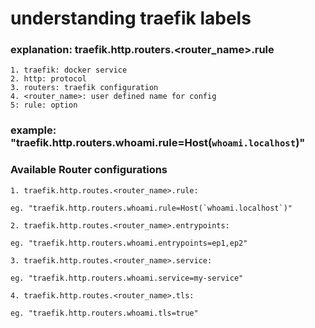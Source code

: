 # understanding traefik labels

### explanation: traefik.http.routers.<router_name>.rule

```
1. traefik: docker service
2. http: protocol
3. routers: traefik configuration
4. <router_name>: user defined name for config
5: rule: option
```

### example: "traefik.http.routers.whoami.rule=Host(`whoami.localhost`)"


### Available Router configurations
```
1. traefik.http.routes.<router_name>.rule:

eg. "traefik.http.routers.whoami.rule=Host(`whoami.localhost`)"
```

```
2. traefik.http.routes.<router_name>.entrypoints:

eg. "traefik.http.routers.whoami.entrypoints=ep1,ep2"
```

```
3. traefik.http.routes.<router_name>.service:

eg. "traefik.http.routers.whoami.service=my-service"
```

```
4. traefik.http.routes.<router_name>.tls:

eg. "traefik.http.routers.whoami.tls=true"
```